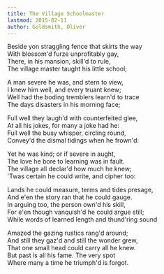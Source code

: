 ```yaml
---
title: The Village Schoolmaster
lastmod: 2015-02-11
author: Goldsmith, Oliver
---
```

Beside yon straggling fence that skirts the way  
With blossom'd furze unprofitably gay,  
There, in his mansion, skill'd to rule,  
The village master taught his little school;  

A man severe he was, and stern to view,  
I knew him well, and every truant knew;  
Well had the boding tremblers learn'd to trace  
The days disasters in his morning face;  

Full well they laugh'd with counterfeited glee,  
At all his jokes, for many a joke had he:  
Full well the busy whisper, circling round,  
Convey'd the dismal tidings when he frown'd:  

Yet he was kind; or if severe in aught,  
The love he bore to learning was in fault.  
The village all declar'd how much he knew;  
'Twas certain he could write, and cipher too:  

Lands he could measure, terms and tides presage,  
And e'en the story ran that he could gauge.  
In arguing too, the person own'd his skill,  
For e'en though vanquish'd he could argue still;  
While words of learned length and thund'ring sound  

Amazed the gazing rustics rang'd around;  
And still they gaz'd and still the wonder grew,  
That one small head could carry all he knew.  
But past is all his fame. The very spot  
Where many a time he triumph'd is forgot.
